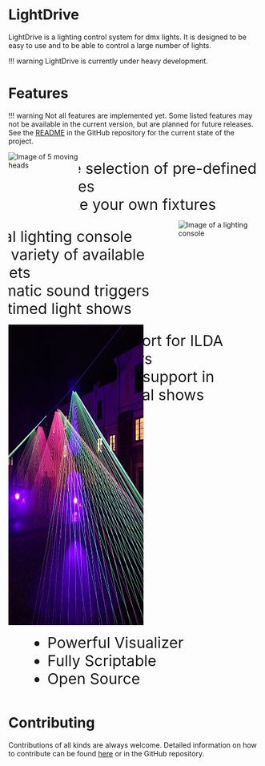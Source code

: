 <style>
.row {
    display: flex;
}
.column {
    flex: 1;
}
li {
    font-size: 30px;
}
.center {
    display: flex;
    justify-content: center;
}
</style>

<style>{.md-sidebar--secondary{display:none}}@media screen and (min-width:76.25em){.md-sidebar--primary{display:none}}</style>

# LightDrive

LightDrive is a lighting control system for dmx lights. It is designed to be easy to use and to be able to control a
large number of lights.

!!! warning
    LightDrive is currently under heavy development.

# Features

!!! warning
    Not all features are implemented yet. Some listed features may not be available in the current version, but are planned for future releases.
    See the [README](https://github.com/Nmstr/LightDrive/blob/master/README.md) in the GitHub repository for the current state of the project.

<div class="row">
    <div class="column">
        <img src="assets/fixtures_moving_head_image.png" alt="Image of 5 moving heads" style="height: 600px">
    </div>
    <div class="column">
        <ul style="margin-left: -100px">
            <li>Large selection of pre-defined fixtures</li>
            <li>Create your own fixtures</li>
        </ul>
    </div>
</div>

<div class="row">
    <div class="column">
        <ul style="margin-left: -100px">
            <li>Virtual lighting console</li>
            <li>Wide variety of available snippets</li>
            <li>Automatic sound triggers</li>
            <li>Fully timed light shows</li>
        </ul>
    </div>
    <div class="column">
        <img src="assets/lighting_console.png" alt="Image of a lighting console" style="height: 600px">
    </div>
</div>

<div class="row">
    <div class="column">
        <img src="assets/laser.png" alt="Image of laser beams from 6 distinct positions" style="height: 600px; width: 400px">
    </div>
    <div class="column">
        <ul style="margin-left: -100px">
            <li>Support for ILDA Lasers</li>
            <li>ILDA support in normal shows</li>
        </ul>
    </div>
</div>

<div class="center">
    <ul style="margin-left: -100px">
        <li>Powerful Visualizer</li>
        <li>Fully Scriptable</li>
        <li>Open Source</li>
    </ul>
</div>

# Contributing

Contributions of all kinds are always welcome. Detailed information on how to contribute can be found [here](contributing) or in the GitHub repository.
